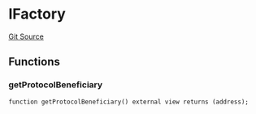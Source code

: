# IFactory
[Git Source](https://github.com/typicalHuman/mini-dex/blob/a516f376e8c6e294135fd4445c6f053c445ae5bd/src\interfaces\IFactory.sol)


## Functions
### getProtocolBeneficiary


```solidity
function getProtocolBeneficiary() external view returns (address);
```

